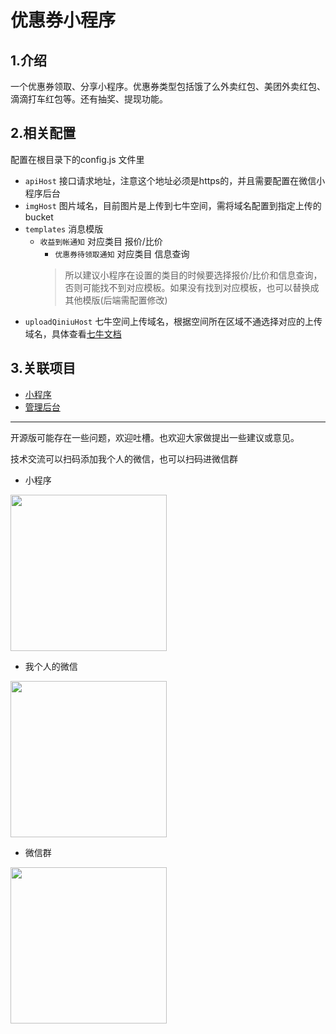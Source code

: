 # 优惠券小程序

## 1.介绍
一个优惠券领取、分享小程序。优惠券类型包括饿了么外卖红包、美团外卖红包、滴滴打车红包等。还有抽奖、提现功能。

## 2.相关配置
配置在根目录下的config.js 文件里
- `apiHost` 接口请求地址，注意这个地址必须是https的，并且需要配置在微信小程序后台
- `imgHost` 图片域名，目前图片是上传到七牛空间，需将域名配置到指定上传的bucket
- `templates` 消息模版
  - `收益到帐通知` 对应类目 报价/比价
	- `优惠券待领取通知` 对应类目 信息查询
	> 所以建议小程序在设置的类目的时候要选择报价/比价和信息查询，否则可能找不到对应模板。如果没有找到对应模板，也可以替换成其他模版(后端需配置修改)
- `uploadQiniuHost` 七牛空间上传域名，根据空间所在区域不通选择对应的上传域名，具体查看[七牛文档](https://developer.qiniu.com/kodo/1312/upload)


## 3.关联项目
- [小程序](https://github.com/lxr9161/os-coupon-miniprogram)
- [管理后台](https://github.com/lxr9161/os-coupon-admin)

-----
开源版可能存在一些问题，欢迎吐槽。也欢迎大家做提出一些建议或意见。

技术交流可以扫码添加我个人的微信，也可以扫码进微信群
- 小程序
<div>
  <img src="https://user-images.githubusercontent.com/13703050/159318610-6ba05803-4930-4098-9266-384bc27b7285.jpg" width="250"/>
</div>

- 我个人的微信
<div>
  <img src="https://user-images.githubusercontent.com/13703050/155838542-d63fefb9-7f1a-4e46-a47c-745cbff62c36.JPG" width="250"/>
</div>

- 微信群
<div>
   <img src="https://user-images.githubusercontent.com/13703050/159154826-834f55e3-c886-4b37-812f-5ae0ce249f57.JPG" width="250"/>
</div>
